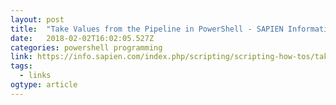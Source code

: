 ```yaml
---
layout: post 
title:  "Take Values from the Pipeline in PowerShell - SAPIEN Information Center | SAPIEN Information Center" 
date:   2018-02-02T16:02:05.527Z 
categories: powershell programming
link: https://info.sapien.com/index.php/scripting/scripting-how-tos/take-values-from-the-pipeline-in-powershell 
tags:
  - links
ogtype: article 
---
```


